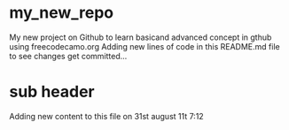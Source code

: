 # my_new_repo
My new project on Github to learn basicand advanced concept in gthub using freecodecamo.org
Adding new lines of code in this README.md file to see changes get committed...


# sub header
  Adding new content to this file on 31st august 11t 7:12
  